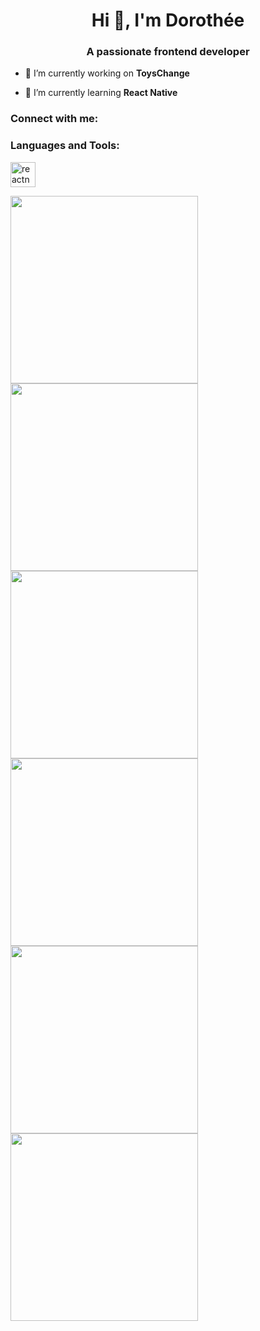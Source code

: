 <h1 align="center">Hi 👋, I'm Dorothée</h1>
<h3 align="center">A passionate frontend developer</h3>

- 🔭 I’m currently working on **ToysChange**

- 🌱 I’m currently learning **React Native**

<h3 align="left">Connect with me:</h3>
<p align="left"></p>

<h3 align="left">Languages and Tools:</h3>
<p align="left"> 
    <a href="https://reactnative.dev/" target="_blank" rel="noreferrer"> 
        <img src="https://reactnative.dev/img/header_logo.svg" alt="reactnative" width="40" height="40"/> 
    </a> 
</p>

<p align="left"> 
    <img src="./assetReadme/Home1.png" width="300"/>
    <img src="./assetReadme/Home2.png" width="300" />
    <img src="./assetReadme/Home3.png" width="300" />
    <img src="./assetReadme/Home4.png" width="300" />
    <img src="./assetReadme/Home5.png" width="300" />
    <img src="./assetReadme/ToysPage.png" width="300" />
</p>
